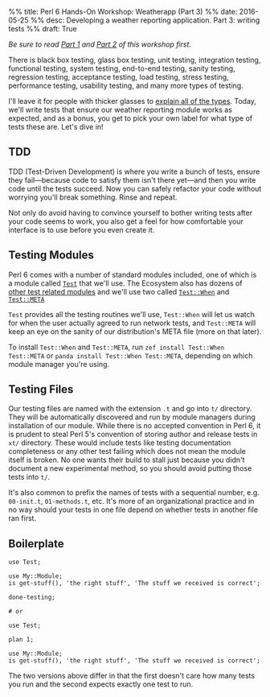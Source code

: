 %% title: Perl 6 Hands-On Workshop: Weatherapp (Part 3)
%% date: 2016-05-25
%% desc: Developing a weather reporting application. Part 3: writing tests
%% draft: True

*Be sure to read [Part 1](/post/Perl-6-Hands-On-Workshop--Weatherapp--Part-1) and [Part 2](/post/Perl-6-Hands-On-Workshop--Weatherapp--Part-2)
of this workshop first.*

There is black box testing, glass box testing, unit testing, integration testing, functional testing, system testing, end-to-end testing, sanity testing, regression testing, acceptance testing, load testing, stress testing, performance testing, usability testing, and many more types of testing.

I'll leave it for people with thicker glasses to [explain all of the
types](http://www.testingexcellence.com/types-of-software-testing-complete-list/). Today, we'll write tests that ensure our weather reporting module
works as expected, and as a bonus, you get to pick your own label for what
type of tests these are. Let's dive in!

## TDD

TDD (Test-Driven Development) is where you write a bunch of tests, ensure they
fail—because code to satisfy them isn't there yet—and then you write code
until the tests succeed. Now you can safely refactor your code without
worrying you'll break something. Rinse and repeat.

Not only do avoid having to convince yourself to bother writing tests after
your code seems to work, you also get a feel for how comfortable your interface
is to use before you even create it.

## Testing Modules

Perl 6 comes with a number of standard modules included, one of which is
a module called [`Test`](http://docs.perl6.org/language/testing)
that we'll use. The Ecosystem also has dozens of
[other test related modules](https://modules.perl6.org/#q=Test) and we'll use
two called [`Test::When`](https://modules.perl6.org/dist/Test::When) and
[`Test::META`](https://modules.perl6.org/dist/Test::META)

`Test` provides all the testing routines we'll use, `Test::When` will let
us watch for when the user actually agreed to run network tests, and
`Test::META` will keep an eye on the sanity of our distribution's META file
(more on that later).

To install `Test::When` and `Test::META`, run
`zef install Test::When Test::META` or
`panda install Test::When Test::META`,
depending on which module manager you're using.

## Testing Files

Our testing files are named with the extension `.t` and go into
`t/` directory. They will be automatically discovered and run
by module managers during installation of our module. While there is no
accepted convention in Perl 6, it is prudent to steal Perl 5's convention
of storing author and release tests in `xt/` directory. These would include
tests like testing documentation completeness or any other test failing
which does not mean the module itself is broken. No one wants their build
to stall just because you didn't document a new experimental method, so you
should avoid putting those tests into `t/`.

It's also common to prefix the names of tests with a sequential number,
e.g. `00-init.t`, `01-methods.t`, etc. It's more of an organizational
practice and in no way should your tests in one file depend on whether
tests in another file ran first.

## Boilerplate

    use Test;

    use My::Module;
    is get-stuff(), 'the right stuff', 'The stuff we received is correct';

    done-testing;

    # or

    use Test;

    plan 1;

    use My::Module;
    is get-stuff(), 'the right stuff', 'The stuff we received is correct';

The two versions above differ in that the first doesn't care how many tests
you run and the second expects exactly one test to run.